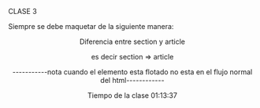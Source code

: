 CLASE 3 

Siempre se debe maquetar de la siguiente manera:

<Header>
<Nav>
<Main>
<Footer>

Diferencia entre section y article
<Article va Dentro de Section>
es decir section => article

-----------nota cuando el elemento esta flotado no esta en el flujo normal del html------------


Tiempo de la clase 01:13:37